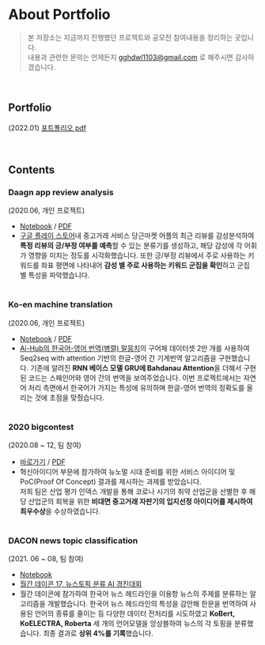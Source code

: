 # About Portfolio
> 본 저장소는 지금까지 진행했던 프로젝트와 공모전 참여내용을 정리하는 곳입니다.<br>
> 내용과 관련한 문의는 언제든지 gghdwl1103@gmail.com 로 해주시면 감사하겠습니다.

<br>

## Portfolio
(2022.01)
[포트폴리오 pdf](https://github.com/sweetpersimmon/Portfolio/blob/main/portfolio-hjw.pdf)
<br><br><br>
## Contents

### Daagn app review analysis
(2020.06, 개인 프로젝트)
* [Notebook](https://github.com/sweetpersimmon/Data-Science-Portfolio/tree/main/daangn-app-review-analysis/code) / [PDF](https://github.com/sweetpersimmon/Data-Science-Portfolio/blob/main/daangn-app-review-analysis/daangn%20app%20review%20analysis%20-%20report.pdf)<br>
* [구글 플레이 스토어](https://play.google.com/store/apps/details?id=com.towneers.www&hl=ko&gl=US)내 중고거래 서비스 당근마켓 어플의 최근 리뷰를 감성분석하여 **특정 리뷰의 긍/부정 여부를 예측**할 수 있는 분류기를 생성하고, 해당 감성에 각 어휘가 영향을 미치는 정도를 시각화했습니다. 또한 긍/부정 리뷰에서 주로 사용하는 키워드를 좌표 평면에 나타내어 **감성 별 주로 사용하는 키워드 군집을 확인**하고 군집 별 특성을 파악했습니다.
<br><br>

### Ko-en machine translation
(2020.06, 개인 프로젝트)
* [Notebook](https://github.com/sweetpersimmon/Data-Science-Portfolio/blob/main/ko-en-machine-translation/Seq2seq%20with%20attention(machine%20translation)) / [PDF](https://github.com/sweetpersimmon/Data-Science-Portfolio/blob/main/ko-en-machine-translation/Seq2seq%20with%20attention(machine%20translation).pdf)
* [Ai-Hub의 한국어-영어 번역(병렬) 말뭉치](https://aihub.or.kr/aidata/87)의 구어체 데이터셋 2만 개를 사용하여 Seq2seq with attention 기반의 한글-영어 간 기계번역 알고리즘을 구현했습니다. 기존에 알려진 **RNN 베이스 모델 GRU에 Bahdanau Attention**을 더해서 구현된 코드는 스페인어와 영어 간의 번역을 보여주었습니다. 이번 프로젝트에서는 자연어 처리 측면에서 한국어가 가지는 특성에 유의하며 한글-영어 번역의 정확도를 올리는 것에 초점을 맞췄습니다.
<br><br>

### 2020 bigcontest
(2020.08 ~ 12, 팀 참여)
- [바로가기](https://github.com/sweetpersimmon/Data-Science-Portfolio/tree/main/2020-bigcontest) / [PDF](https://github.com/sweetpersimmon/Data-Science-Portfolio/blob/main/2020-bigcontest/혁신아이디어분야_코로나나빠_결과보고서.pdf)
- 혁신아이디어 부문에 참가하여 뉴노멀 시대 준비를 위한 서비스 아이디어 및 PoC(Proof Of Concept) 결과를 제시하는 과제를 받았습니다.<br>
  저희 팀은 산업 평가 인덱스 개발을 통해 코로나 시기의 취약 산업군을 선별한 후 해당 산업군의 회복을 위한 **비대면 중고거래 자판기의 입지선정 아이디어를 제시하여 최우수상**을 수상하였습니다.
<br><br>

### DACON news topic classification
(2021. 06 ~ 08, 팀 참여)
- [Notebook](https://github.com/sweetpersimmon/Data-Science-Portfolio/tree/main/dacon-news)
- [월간 데이콘 17, 뉴스토픽 분류 AI 경진대회](https://dacon.io/competitions/official/235747/overview/description)<br>
- 월간 데이콘에 참가하여 한국어 뉴스 헤드라인을 이용항 뉴스의 주제를 분류하는 알고리즘을 개발했습니다. 한국어 뉴스 헤드라인의 특성을 감안해 한문을 번역하여 사용된 언어의 종류를 줄이는 등 다양한 데이터 전처리를 시도하였고 **KoBert, KoELECTRA, Roberta** 세 개의 언어모델을 앙상블하여 뉴스의 각 토핑을 분류했습니다. 최종 결과로 **상위 4%를 기록**했습니다.
<br><br>

